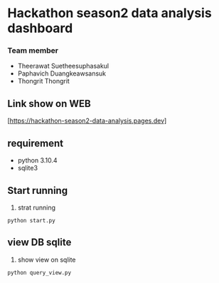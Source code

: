 # Hackathon season2 data analysis dashboard


### Team member

- Theerawat Suetheesuphasakul
- Paphavich Duangkeawsansuk
- Thongrit Thongrit

## Link show on WEB
[https://hackathon-season2-data-analysis.pages.dev]


## requirement

- python 3.10.4
- sqlite3 

## Start running

1. strat running 
``` 
python start.py 
```




## view DB sqlite


1. show view on sqlite
``` 
python query_view.py 
```

